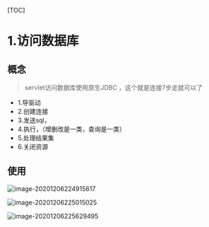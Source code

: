 [TOC]



# 1.访问数据库



## 概念

> servlet访问数据库使用原生JDBC ，这个就是连接7步走就可以了

- 1.导驱动
- 2.创建连接
- 3.发送sql，
- 4.执行，（增删改是一类，查询是一类）
- 5.处理结果集
- 6.关闭资源



## 使用



![image-20201206224915617](https://xiaoboblog-bucket.oss-cn-hangzhou.aliyuncs.com/blog/image-20201206224915617.png)

![image-20201206225015025](https://xiaoboblog-bucket.oss-cn-hangzhou.aliyuncs.com/blog/image-20201206225015025.png)

![image-20201206225629495](https://xiaoboblog-bucket.oss-cn-hangzhou.aliyuncs.com/blog/image-20201206225629495.png)